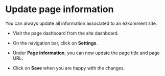 # Update page information

You can always update all information associated to an ezkomment site.

- Visit the page dashboard from the site dashboard.

- On the navigation bar, click on **Settings**.

- Under **Page information**, you can now update the page title and page URL.

- Click on **Save** when you are happy with the changes.
